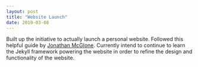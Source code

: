 ```yaml
---
layout: post
title: "Website Launch"
date: 2019-03-08
---
```


Built up the initiative to actually launch a personal website.
Followed this helpful guide by <a href="http://jmcglone.com/guides/github-pages/">Jonathan McGlone</a>.
Currently intend to continue to learn the Jekyll framework powering the website in order to refine the design and functionality of the website.
